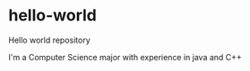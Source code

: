 # hello-world
Hello world repository

I'm a Computer Science major with experience in java and C++ 
